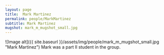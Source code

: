 ```yaml
---
layout: page
title:  Mark Martinez
permalink: people/MarkMartinez
subtitle: Mark Martinez
mugshot: mark_m_mugshot_small.jpg
---
```

![Image alt]({{ site.baseurl }}/assets/img/people/mark_m_mugshot_small.jpg "Mark Martinez")
Mark was a part II student in the group.

